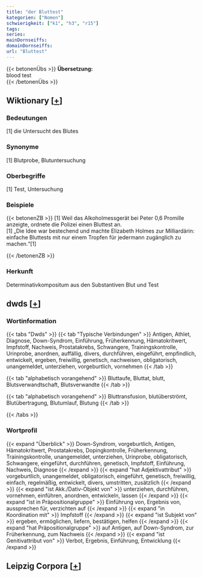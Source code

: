```yaml
---
title: "der Bluttest"
kategorien: ["Nomen"]
schwierigkeit: ["k1", "h3", "r15"]
tags:
series:
mainDornseiffs:
domainDornseiffs:
url: "Bluttest"
---
```


{{< betonenÜbs >}}
**Übersetzung:**  
blood test  
{{< /betonenÜbs >}}

## Wiktionary [[+](https://de.wiktionary.org/wiki/Bluttest)]

### Bedeutungen
[1] die Untersucht des Blutes  

### Synonyme
[1] Blutprobe, Blutuntersuchung  

### Oberbegriffe
[1] Test, Untersuchung  

### Beispiele
{{< betonenZB >}}
[1] Weil das Alkoholmessgerät bei Peter 0,6 Promille anzeigte, ordnete die Polizei einen Bluttest an.  
[1] „Die Idee war bestechend und machte Elizabeth Holmes zur Milliardärin: einfache Bluttests mit nur einem Tropfen für jedermann zugänglich zu machen.“[1]  

{{< /betonenZB >}}
### Herkunft
Determinativkompositum aus den Substantiven Blut und Test  



## dwds [[+](https://www.dwds.de/wb/Bluttest)]

### Wortinformation
{{< tabs "Dwds" >}}
{{< tab "Typische Verbindungen" >}}
Antigen, Athlet, Diagnose, Down-Syndrom, Einführung, Früherkennung, Hämatokritwert, Impfstoff, Nachweis, Prostatakrebs, Schwangere, Trainingskontrolle, Urinprobe, anordnen, auffällig, divers, durchführen, eingeführt, empfindlich, entwickelt, ergeben, freiwillig, genetisch, nachweisen, obligatorisch, unangemeldet, unterziehen, vorgeburtlich, vornehmen
{{< /tab >}}

{{< tab "alphabetisch vorangehend" >}}
Bluttaufe, Bluttat, blutt, Blutsverwandtschaft, Blutsverwandte
{{< /tab >}}

{{< tab "alphabetisch vorangehend" >}}
Bluttransfusion, blutüberströmt, Blutübertragung, Blutumlauf, Blutung
{{< /tab >}}

{{< /tabs >}}

### Wortprofil
{{< expand "Überblick" >}} Down-Syndrom, vorgeburtlich, Antigen, Hämatokritwert, Prostatakrebs, Dopingkontrolle, Früherkennung, Trainingskontrolle, unangemeldet, unterziehen, Urinprobe, obligatorisch, Schwangere, eingeführt, durchführen, genetisch, Impfstoff, Einführung, Nachweis, Diagnose {{< /expand >}}
{{< expand "hat Adjektivattribut" >}} vorgeburtlich, unangemeldet, obligatorisch, eingeführt, genetisch, freiwillig, einfach, regelmäßig, entwickelt, divers, umstritten, zusätzlich {{< /expand >}}
{{< expand "ist Akk./Dativ-Objekt von" >}} unterziehen, durchführen, vornehmen, einführen, anordnen, entwickeln, lassen {{< /expand >}}
{{< expand "ist in Präpositionalgruppe" >}} Einführung von, Ergebnis von, aussprechen für, verzichten auf {{< /expand >}}
{{< expand "in Koordination mit" >}} Impfstoff {{< /expand >}}
{{< expand "ist Subjekt von" >}} ergeben, ermöglichen, liefern, bestätigen, helfen {{< /expand >}}
{{< expand "hat Präpositionalgruppe" >}} auf Antigen, auf Down-Syndrom, zur Früherkennung, zum Nachweis {{< /expand >}}
{{< expand "ist Genitivattribut von" >}} Verbot, Ergebnis, Einführung, Entwicklung {{< /expand >}}

## Leipzig Corpora [[+](https://corpora.uni-leipzig.de/en/res?word=Bluttest&corpusId=deu_newscrawl-public_2018)]

